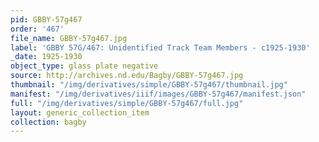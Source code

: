 ```yaml
---
pid: GBBY-57g467
order: '467'
file_name: GBBY-57g467.jpg
label: 'GBBY 57G/467: Unidentified Track Team Members - c1925-1930'
_date: 1925-1930
object_type: glass plate negative
source: http://archives.nd.edu/Bagby/GBBY-57g467.jpg
thumbnail: "/img/derivatives/simple/GBBY-57g467/thumbnail.jpg"
manifest: "/img/derivatives/iiif/images/GBBY-57g467/manifest.json"
full: "/img/derivatives/simple/GBBY-57g467/full.jpg"
layout: generic_collection_item
collection: bagby
---
```

